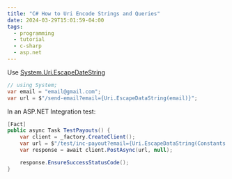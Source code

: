 ```yaml
---
title: "C# How to Uri Encode Strings and Queries"
date: 2024-03-29T15:01:59-04:00
tags:
  - programming
  - tutorial
  - c-sharp
  - asp.net
---
```


Use [System.Uri.EscapeDateString](https://learn.microsoft.com/en-us/dotnet/api/system.uri.escapedatastring)

```cs
// using System;
var email = "email@gmail.com";
var url = $"/send-email?email={Uri.EscapeDataString(email)}";
```

In an ASP.NET Integration test:

```cs
[Fact]
public async Task TestPayouts() {
    var client = _factory.CreateClient();
    var url = $"/test/inc-payout?email={Uri.EscapeDataString(Constants.PAYOUT_TEST_ACCOUNT)}";
    var response = await client.PostAsync(url, null);

    response.EnsureSuccessStatusCode();
}
```

